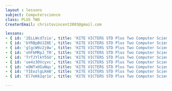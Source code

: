 ```yaml
--- 
layout : lessons 
subject: Computerscience
class: PLUS TWO
CreaterEmail: christovincent2003@gmail.com

lessons:
- { id: '2ELLWcd7zio', title: 'KITE VICTERS STD Plus Two Computer Science Class 01 (First Bell-ഫസ്റ്റ് ബെല്‍)' }
- { id: 'bYRBpBUJZ8E', title: 'KITE VICTERS STD Plus Two Computer Science Class 02 (First Bell-ഫസ്റ്റ് ബെല്‍)' }
- { id: 'glgcW9z2j0w', title: 'KITE VICTERS STD Plus Two Computer Science Class 03 (First Bell-ഫസ്റ്റ് ബെല്‍)' }
- { id: 'ohFbMRpJ_T0', title: 'KITE VICTERS STD Plus Two Computer Science Class 04 (First Bell-ഫസ്റ്റ് ബെല്‍)' }
- { id: 'TrTJYlkY5SU', title: 'KITE VICTERS STD Plus Two Computer Science Class 05 (First Bell-ഫസ്റ്റ് ബെല്‍)' }
- { id: 'ue4z3OVcyvc', title: 'KITE VICTERS STD Plus Two Computer Science Class 06 (First Bell-ഫസ്റ്റ് ബെല്‍)' }
- { id: 'eOWTxHIuNqs', title: 'KITE VICTERS STD Plus Two Computer Science Class 07 (First Bell-ഫസ്റ്റ് ബെല്‍)' }
- { id: 'YIEozlgLKm8', title: 'KITE VICTERS STD Plus Two Computer Science Class 08 (First Bell-ഫസ്റ്റ് ബെല്‍)' }
- { id: 'El7eK61qr1o', title: 'KITE VICTERS STD Plus Two Computer Science Class 09 (First Bell-ഫസ്റ്റ് ബെല്‍)' }

---
```

